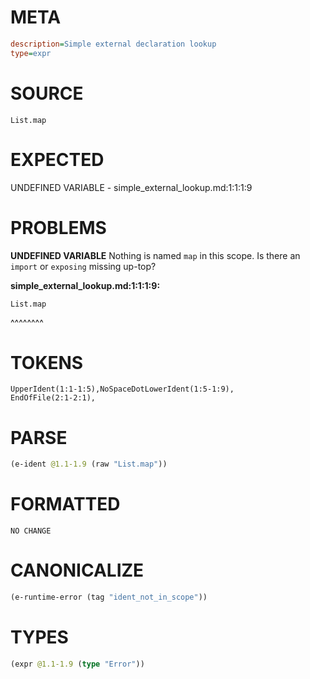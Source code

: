 # META
~~~ini
description=Simple external declaration lookup
type=expr
~~~
# SOURCE
~~~roc
List.map
~~~
# EXPECTED
UNDEFINED VARIABLE - simple_external_lookup.md:1:1:1:9
# PROBLEMS
**UNDEFINED VARIABLE**
Nothing is named `map` in this scope.
Is there an `import` or `exposing` missing up-top?

**simple_external_lookup.md:1:1:1:9:**
```roc
List.map
```
^^^^^^^^


# TOKENS
~~~zig
UpperIdent(1:1-1:5),NoSpaceDotLowerIdent(1:5-1:9),
EndOfFile(2:1-2:1),
~~~
# PARSE
~~~clojure
(e-ident @1.1-1.9 (raw "List.map"))
~~~
# FORMATTED
~~~roc
NO CHANGE
~~~
# CANONICALIZE
~~~clojure
(e-runtime-error (tag "ident_not_in_scope"))
~~~
# TYPES
~~~clojure
(expr @1.1-1.9 (type "Error"))
~~~
